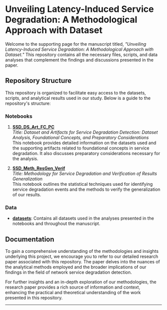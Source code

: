 # Unveiling Latency-Induced Service Degradation: A Methodological Approach with Dataset

Welcome to the supporting page for the manuscript titled, _"Unveiling Latency-Induced Service Degradation: A Methodological Approach with Dataset."_ This repository contains all the necessary files, scripts, and data analyses that complement the findings and discussions presented in the paper.

## Repository Structure

This repository is organized to facilitate easy access to the datasets, scripts, and analytical results used in our study. Below is a guide to the repository's structure:

### Notebooks
1. **[SSD_DS_Art_FC_PC](SDD_DS_Art_FC_PC.ipynb)**  
   *Title: Dataset and Artifacts for Service Degradation Detection: Dataset Analysis, Foundational Concepts, and Preparatory Considerations*  
   This notebook provides detailed information on the datasets used and the supporting artifacts related to foundational concepts in service degradation. It also discusses preparatory considerations necessary for the analysis.

2. **[SSD_Meth_ResGen_Verif](SSD_Meth_ResGen_Verif.ipynb)**  
   *Title: Methodology for Service Degradation and Verification of Results Generalization*  
   This notebook outlines the statistical techniques used for identifying service degradation events and the methods to verify the generalization of our results.

### Data
- **[datasets](datasets/)**: Contains all datasets used in the analyses presented in the notebooks and throughout the manuscript.

## Documentation

To gain a comprehensive understanding of the methodologies and insights underlying this project, we encourage you to refer to our detailed research paper associated with this repository. The paper delves into the nuances of the analytical methods employed and the broader implications of our findings in the field of network service degradation detection.

For further insights and an in-depth exploration of our methodologies, the research paper provides a rich source of information and context, enhancing the practical and theoretical understanding of the work presented in this repository.

---
